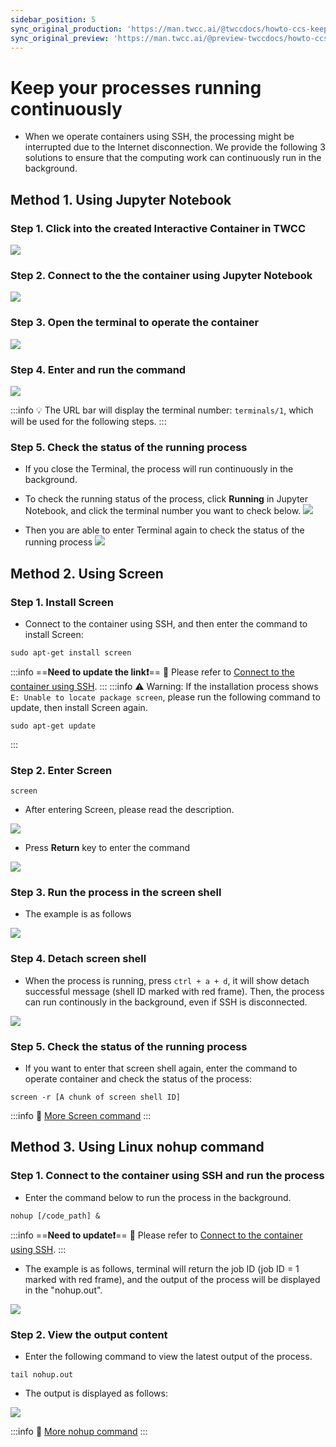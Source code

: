 ```yaml
---
sidebar_position: 5
sync_original_production: 'https://man.twcc.ai/@twccdocs/howto-ccs-keep-your-processes-running-continuously-en' 
sync_original_preview: 'https://man.twcc.ai/@preview-twccdocs/howto-ccs-keep-your-processes-running-continuously-en' 
---
```


# Keep your processes running continuously


- When we operate containers using SSH, the processing might be interrupted due to the Internet disconnection. We provide the following 3 solutions to ensure that the computing work can continuously run in the background.


## Method 1. Using Jupyter Notebook

### Step 1. Click into the created Interactive Container in TWCC

![](https://cos.twcc.ai/SYS-MANUAL/uploads/upload_44743f61fe00be39e65f5926df2992f8.png)




### Step 2. Connect to the the container using Jupyter Notebook 

![](https://cos.twcc.ai/SYS-MANUAL/uploads/upload_4759b121a387fdfd53d289929e9fa290.png)



### Step 3. Open the terminal to operate the container
![](https://cos.twcc.ai/SYS-MANUAL/uploads/upload_a027717a19eb85582f5f893ec2ed999c.png)



### Step 4. Enter and run the command
![](https://cos.twcc.ai/SYS-MANUAL/uploads/upload_92e9382801d6dd746faeffa8043ddb86.png)


:::info
:bulb: The URL bar will display the terminal number: `terminals/1`, which will be used for the following steps.
:::
### Step 5. Check the status of the running process
- If you close the Terminal, the process will run continuously in the background.
- To check the running status of the process, click **Running** in Jupyter Notebook, and click the terminal number you want to check below.
![](https://cos.twcc.ai/SYS-MANUAL/uploads/upload_b4acc84b64bb17c41533b4718a74bcc2.png)


- Then you are able to enter Terminal again to check the status of the running process
![](https://cos.twcc.ai/SYS-MANUAL/uploads/upload_62ab66f669dfb35b75aaec84c0ee1993.png)




## Method 2. Using Screen 

### Step 1. Install Screen

- Connect to the container using SSH, and then enter the command to install Screen:

```bash=
sudo apt-get install screen
```

:::info
==**Need to update the link:exclamation:**==
:book: Please refer to [<ins>Connect to the container using SSH</ins>](https://www.twcc.ai/doc?page=container#使用-SSH-登入連線).
:::
:::info
:warning: Warning: If the installation process shows `E: Unable to locate package screen`, please run the following command to update, then install Screen again.
```bash=
sudo apt-get update
```
:::


### Step 2. Enter Screen 
```bash=
screen
```
- After entering Screen, please read the description.

![](https://cos.twcc.ai/SYS-MANUAL/uploads/upload_47056d9911ee362ef05bc9e6ac33febc.png)


- Press **Return** key to enter the command

![](https://cos.twcc.ai/SYS-MANUAL/uploads/upload_e1b9bebfacbf19334f64d7f9c5b4cd7b.png)



### Step 3. Run the process in the screen shell

- The example is as follows

![](https://cos.twcc.ai/SYS-MANUAL/uploads/upload_0017c6102df15b490d4492adf889470a.png)



### Step 4. Detach screen shell

- When the process is running, press `ctrl + a + d`, it will show detach successful message (shell ID marked with red frame). Then, the process can run continously in the background, even if SSH is disconnected.


![](https://cos.twcc.ai/SYS-MANUAL/uploads/upload_017ef5c98429becb339bd36d43cdc7d2.png)



### Step 5. Check the status of the running process

- If you want to enter that screen shell again, enter the command to operate container and check the status of the process:

```bash=
screen -r [A chunk of screen shell ID]
```
:::info
:book: [<ins>More Screen command</ins>](https://blog.gtwang.org/linux/screen-command-examples-to-manage-linux-terminals/)
:::

## Method 3. Using Linux nohup command

### Step 1. Connect to the container using SSH and run the process

- Enter the command below to run the process in the background.

```bash=
nohup [/code_path] &
```
:::info
==**Need to update:exclamation:**==
:book: Please refer to [<ins>Connect to the container using SSH</ins>](https://man.twcc.ai/s/SJlZnSOaN#%E4%BD%BF%E7%94%A8-SSH-%E7%99%BB%E5%85%A5%E9%80%A3%E7%B7%9A).
:::
- The example is as follows, terminal will return the job ID (job ID = 1 marked with red frame), and the output of the process will be displayed in the "nohup.out".

![](https://cos.twcc.ai/SYS-MANUAL/uploads/upload_d220eceddf16a2cc6c0e29a2af8b569b.png)


### Step 2. View the output content

- Enter the following command to view the latest output of the process.

```bash=
tail nohup.out
```
- The output is displayed as follows:

![](https://cos.twcc.ai/SYS-MANUAL/uploads/upload_a118f65cfb32d6b14fb291a322ca56b2.png)



:::info
:book: [<ins>More nohup command</ins>](https://blog.gtwang.org/linux/linux-nohup-command-tutorial/)
:::